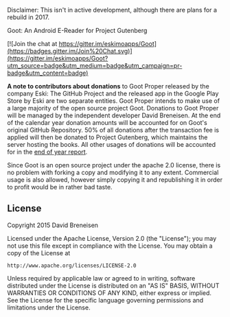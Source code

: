 Disclaimer: This isn't in active development, although there are plans for a rebuild in 2017.

Goot: An Android E-Reader for Project Gutenberg

[![Join the chat at https://gitter.im/eskimoapps/Goot](https://badges.gitter.im/Join%20Chat.svg)](https://gitter.im/eskimoapps/Goot?utm_source=badge&utm_medium=badge&utm_campaign=pr-badge&utm_content=badge)

**A note to contributors about donations** to Goot Proper released by the company Eski:
The GitHub Project and the released app in the Google Play Store by Eski are two separate entities.  Goot Proper intends to make use of a large majority of the open source project Goot.  Donations to Goot Proper will be managed by the independent developer David Breneisen.  At the end of the calendar year donation amounts will be accounted for on Goot's original GitHub Repository.  50% of all donations after the transaction fee is applied will then be donated to Project Gutenberg, which maintains the server hosting the books.  All other usages of donations will be accounted for in the [end of year report](https://github.com/eskimoapps/Goot/wiki/Financial-Information).

Since Goot is an open source project under the apache 2.0 license, there is no problem with forking a copy and modifying it to any extent.  Commercial usage is also allowed, however simply copying it and republishing it in order to profit would be in rather bad taste.



License
-------   

Copyright 2015 David Breneisen

Licensed under the Apache License, Version 2.0 (the "License");
you may not use this file except in compliance with the License.
You may obtain a copy of the License at

    http://www.apache.org/licenses/LICENSE-2.0

Unless required by applicable law or agreed to in writing, software
distributed under the License is distributed on an "AS IS" BASIS,
WITHOUT WARRANTIES OR CONDITIONS OF ANY KIND, either express or implied.
See the License for the specific language governing permissions and
limitations under the License.

